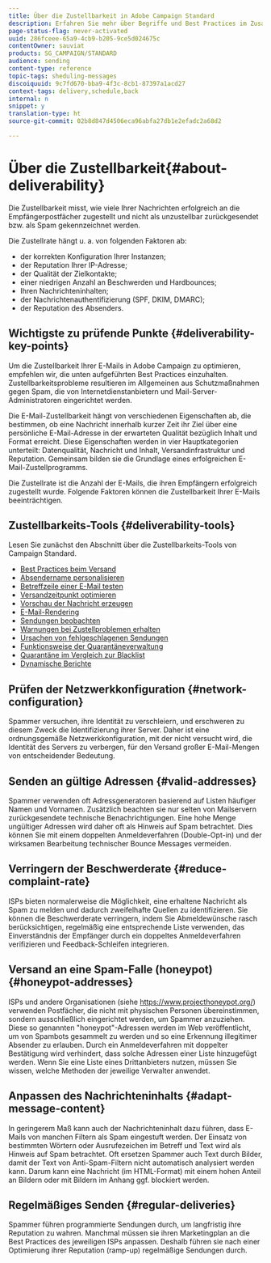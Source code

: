 ```yaml
---
title: Über die Zustellbarkeit in Adobe Campaign Standard
description: Erfahren Sie mehr über Begriffe und Best Practices im Zusammenhang mit der Zustellbarkeit sowie über die Werkzeuge zur Versandoptimierung in Adobe Campaign Standard.
page-status-flag: never-activated
uuid: 286fceee-65a9-4cb9-b205-9ce5d024675c
contentOwner: sauviat
products: SG_CAMPAIGN/STANDARD
audience: sending
content-type: reference
topic-tags: sheduling-messages
discoiquuid: 9c7fd670-bba9-4f3c-8cb1-87397a1acd27
context-tags: delivery,schedule,back
internal: n
snippet: y
translation-type: ht
source-git-commit: 02b8d847d4506eca96abfa27db1e2efadc2a68d2

---
```



# Über die Zustellbarkeit{#about-deliverability}

Die Zustellbarkeit misst, wie viele Ihrer Nachrichten erfolgreich an die Empfängerpostfächer zugestellt und nicht als unzustellbar zurückgesendet bzw. als Spam gekennzeichnet werden.

Die Zustellrate hängt u. a. von folgenden Faktoren ab:

* der korrekten Konfiguration Ihrer Instanzen;
* der Reputation Ihrer IP-Adresse;
* der Qualität der Zielkontakte;
* einer niedrigen Anzahl an Beschwerden und Hardbounces;
* Ihren Nachrichteninhalten;
* der Nachrichtenauthentifizierung (SPF, DKIM, DMARC);
* der Reputation des Absenders.

## Wichtigste zu prüfende Punkte {#deliverability-key-points}

Um die Zustellbarkeit Ihrer E-Mails in Adobe Campaign zu optimieren, empfehlen wir, die unten aufgeführten Best Practices einzuhalten. Zustellbarkeitsprobleme resultieren im Allgemeinen aus Schutzmaßnahmen gegen Spam, die von Internetdienstanbietern und Mail-Server-Administratoren eingerichtet werden.

Die E-Mail-Zustellbarkeit hängt von verschiedenen Eigenschaften ab, die bestimmen, ob eine Nachricht innerhalb kurzer Zeit ihr Ziel über eine persönliche E-Mail-Adresse in der erwarteten Qualität bezüglich Inhalt und Format erreicht. Diese Eigenschaften werden in vier Hauptkategorien unterteilt: Datenqualität, Nachricht und Inhalt, Versandinfrastruktur und Reputation. Gemeinsam bilden sie die Grundlage eines erfolgreichen E-Mail-Zustellprogramms.

Die Zustellrate ist die Anzahl der E-Mails, die ihren Empfängern erfolgreich zugestellt wurde.
Folgende Faktoren können die Zustellbarkeit Ihrer E-Mails beeinträchtigen.

## Zustellbarkeits-Tools {#deliverability-tools}

Lesen Sie zunächst den Abschnitt über die Zustellbarkeits-Tools von Campaign Standard.
* [Best Practices beim Versand](https://helpx.adobe.com/de/campaign/kb/delivery-best-practices.html)
* [Absendername personalisieren](../../designing/using/personalization.md#personalizing-the-sender)
* [Betreffzeile einer E-Mail testen](../../sending/using/testing-subject-line-email.md)
* [Versandzeitpunkt optimieren](../../sending/using/optimizing-the-sending-time.md)
* [Vorschau der Nachricht erzeugen](../../sending/using/previewing-messages.md)
* [E-Mail-Rendering](../../sending/using/email-rendering.md)
* [Sendungen beobachten](../../sending/using/monitoring-a-delivery.md)
* [Warnungen bei Zustellproblemen erhalten](../../sending/using/receiving-alerts-when-failures-happen.md)
* [Ursachen von fehlgeschlagenen Sendungen](../../sending/using/understanding-delivery-failures.md)
* [Funktionsweise der Quarantäneverwaltung](../../sending/using/understanding-quarantine-management.md)
* [Quarantäne im Vergleich zur Blacklist](../../sending/using/understanding-quarantine-management.md#quarantine-vs-blacklisting)
* [Dynamische Berichte](../../reporting/using/about-dynamic-reports.md)

## Prüfen der Netzwerkkonfiguration {#network-configuration}

Spammer versuchen, ihre Identität zu verschleiern, und erschweren zu diesem Zweck die Identifizierung ihrer Server. Daher ist eine ordnungsgemäße Netzwerkkonfiguration, mit der nicht versucht wird, die Identität des Servers zu verbergen, für den Versand großer E-Mail-Mengen von entscheidender Bedeutung.

## Senden an gültige Adressen {#valid-addresses}

Spammer verwenden oft Adressgeneratoren basierend auf Listen häufiger Namen und Vornamen. Zusätzlich beachten sie nur selten von Mailservern zurückgesendete technische Benachrichtigungen. Eine hohe Menge ungültiger Adressen wird daher oft als Hinweis auf Spam betrachtet. Dies können Sie mit einem doppelten Anmeldeverfahren (Double-Opt-in) und der wirksamen Bearbeitung technischer Bounce Messages vermeiden.

## Verringern der Beschwerderate {#reduce-complaint-rate}

ISPs bieten normalerweise die Möglichkeit, eine erhaltene Nachricht als Spam zu melden und dadurch zweifelhafte Quellen zu identifizieren. Sie können die Beschwerderate verringern, indem Sie Abmeldewünsche rasch berücksichtigen, regelmäßig eine entsprechende Liste verwenden, das Einverständnis der Empfänger durch ein doppeltes Anmeldeverfahren verifizieren und Feedback-Schleifen integrieren.

## Versand an eine Spam-Falle (honeypot){#honeypot-addresses}

ISPs und andere Organisationen (siehe https://www.projecthoneypot.org/) verwenden Postfächer, die nicht mit physischen Personen übereinstimmen, sondern ausschließlich eingerichtet werden, um Spammer anzuziehen. Diese so genannten &quot;honeypot&quot;-Adressen werden im Web veröffentlicht, um von Spambots gesammelt zu werden und so eine Erkennung illegitimer Absender zu erlauben. Durch ein Anmeldeverfahren mit doppelter Bestätigung wird verhindert, dass solche Adressen einer Liste hinzugefügt werden. Wenn Sie eine Liste eines Drittanbieters nutzen, müssen Sie wissen, welche Methoden der jeweilige Verwalter anwendet.

## Anpassen des Nachrichteninhalts {#adapt-message-content}

In geringerem Maß kann auch der Nachrichteninhalt dazu führen, dass E-Mails von manchen Filtern als Spam eingestuft werden. Der Einsatz von bestimmten Wörtern oder Ausrufezeichen im Betreff und Text wird als Hinweis auf Spam betrachtet. Oft ersetzen Spammer auch Text durch Bilder, damit der Text von Anti-Spam-Filtern nicht automatisch analysiert werden kann. Darum kann eine Nachricht (im HTML-Format) mit einem hohen Anteil an Bildern oder mit Bildern im Anhang ggf. blockiert werden.

## Regelmäßiges Senden {#regular-deliveries}

Spammer führen programmierte Sendungen durch, um langfristig ihre Reputation zu wahren. Manchmal müssen sie ihren Marketingplan an die Best Practices des jeweiligen ISPs anpassen. Deshalb führen sie nach einer Optimierung ihrer Reputation (ramp-up) regelmäßige Sendungen durch.
